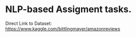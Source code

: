 # NLP-based Assigment tasks.

Direct Link to Dataset: https://www.kaggle.com/bittlingmayer/amazonreviews 
